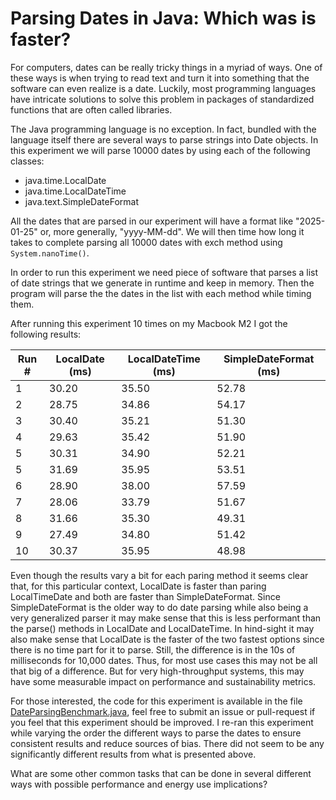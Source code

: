 # Parsing Dates in Java: Which was is faster?

For computers, dates can be really tricky things in a myriad of ways. One of these ways 
is when trying to read text and turn it into something that the software can even realize is a date.
Luckily, most programming languages have intricate solutions to solve this problem in
packages of standardized functions that are often called libraries.

The Java programming language is no exception. In fact, bundled with the language itself there are several ways to parse strings into Date objects. In this experiment we will parse 10000 dates by using each of the following classes:

* java.time.LocalDate
* java.time.LocalDateTime
* java.text.SimpleDateFormat

All the dates that are parsed in our experiment will have a format like "2025-01-25" or, more generally, "yyyy-MM-dd". We will then time how long it takes to complete parsing all 10000 dates with exch method using `System.nanoTime()`.

In order to run this experiment we need piece of software that parses a list of date strings that we generate in runtime and keep in memory. Then the program will parse the the dates in the list with each method while timing them.


After running this experiment 10 times on my Macbook M2 I got the following results:


|Run #|LocalDate (ms)|LocalDateTime (ms)|SimpleDateFormat (ms)|
|-----|--------------|------------------|---------------------|
|1    | 30.20        | 35.50            | 52.78               |
|2    | 28.75        | 34.86            | 54.17               |
|3    | 30.40        | 35.21            | 51.30               |
|4    | 29.63        | 35.42            | 51.90               |
|5    | 30.31        | 34.90            | 52.21               |
|5    | 31.69        | 35.95            | 53.51               |
|6    | 28.90        | 38.00            | 57.59               |
|7    | 28.06        | 33.79            | 51.67               |
|8    | 31.66        | 35.30            | 49.31               |
|9    | 27.49        | 34.80            | 51.42               |
|10   | 30.37        | 35.95            | 48.98               |


Even though the results vary a bit for each paring method it seems clear that, for this particular context, LocalDate is faster than paring LocalTimeDate and both are faster than SimpleDateFormat. Since SimpleDateFormat is the older way to do date parsing while also being a very generalized parser it may make sense that this is less performant than the parse() methods in LocalDate and LocalDateTime. In hind-sight it may also make sense that LocalDate is the faster of the two fastest options since there is no time part for it to parse. Still, the difference is in the 10s of milliseconds for 10,000 dates. Thus, for most use cases this may not be all that big of a difference. But for very high-throughput systems, this may have some measurable impact on performance and sustainability metrics. 


For those interested, the code for this experiment is available in the file [DateParsingBenchmark.java](https://raw.githubusercontent.com/kentis/green_code_experiments/refs/heads/main/Experiments/Parsing%20Dates%20In%20Java/code/DateParsingBenchmark.java), feel free to submit an issue or pull-request if you feel that this experiment should be improved. I re-ran this experiment while varying the order the different ways to parse the dates to ensure consistent results and reduce sources of bias. There did not seem to be any significantly different results from what is presented above.


What are some other common tasks that can be done in several different ways with possible performance and energy use implications?